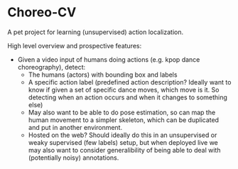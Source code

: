 # Choreo-CV
A pet project for learning (unsupervised) action localization.  

High level overview and prospective features:  
* Given a video input of humans doing actions (e.g. kpop dance choreography), detect:  
  * The humans (actors) with bounding box and labels  
  * A specific action label (predefined action description? Ideally want to know if given a set of specific dance moves, which move is it. So detecting when an action occurs and when it changes to something else)  
  * May also want to be able to do pose estimation, so can map the human movement to a simpler skeleton, which can be duplicated and put in another environment.  
  * Hosted on the web? Should ideally do this in an unsupervised or weaky supervised (few labels) setup, but when deployed live we may also want to consider generalibility of being able to deal with (potentially noisy) annotations.
